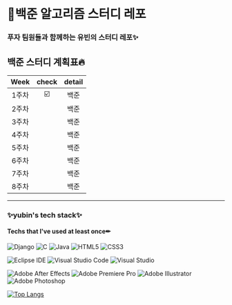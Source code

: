 
# 🌈백준 알고리즘 스터디 레포

### 푸자 팀원들과 함께하는 유빈의 스터디 레포✨

##  백준 스터디 계획표🔥
| Week| check | detail |
| :------: | :--: | :-----------: |
| 1주차 | ☑️ | 백준 |
| 2주차 |  | 백준 |
| 3주차 |  | 백준 |
| 4주차 |  | 백준 |
| 5주차 |  | 백준 |
| 6주차 |  | 백준 |
| 7주차 |  | 백준 |
| 8주차 |  | 백준 |

---
### ✨yubin's tech stack✨
#### Techs that I've used at least once✏
![Django](https://img.shields.io/badge/django-%23092E20.svg?style=for-the-badge&logo=django&logoColor=white)
![C](https://img.shields.io/badge/c-%2300599C.svg?style=for-the-badge&logo=c&logoColor=white)
![Java](https://img.shields.io/badge/java-%23ED8B00.svg?style=for-the-badge&logo=java&logoColor=white)
![HTML5](https://img.shields.io/badge/html5-%23E34F26.svg?style=for-the-badge&logo=html5&logoColor=white)
![CSS3](https://img.shields.io/badge/css3-%231572B6.svg?style=for-the-badge&logo=css3&logoColor=white)  
  
![Eclipse IDE](https://img.shields.io/badge/Eclipse%20IDE-2C2255.svg?&style=for-the-badge&logo=Eclipse%20IDE&logoColor=white)
![Visual Studio Code](https://img.shields.io/badge/Visual%20Studio%20Code-007ACC.svg?&style=for-the-badge&logo=Visual%20Studio%20Code&logoColor=white)
![Visual Studio](https://img.shields.io/badge/Visual%20Studio-5C2D91.svg?style=for-the-badge&logo=visual-studio&logoColor=white)  

![Adobe After Effects](https://img.shields.io/badge/Adobe%20After%20Effects-9999FF.svg?style=for-the-badge&logo=Adobe%20After%20Effects&logoColor=white)
![Adobe Premiere Pro](https://img.shields.io/badge/Adobe%20Premiere%20Pro-9999FF.svg?style=for-the-badge&logo=Adobe%20Premiere%20Pro&logoColor=white)
![Adobe Illustrator](https://img.shields.io/badge/adobe%20illustrator-%23FF9A00.svg?style=for-the-badge&logo=adobe%20illustrator&logoColor=white)
![Adobe Photoshop](https://img.shields.io/badge/adobe%20photoshop-%2331A8FF.svg?style=for-the-badge&logo=adobe%20photoshop&logoColor=white)

[![Top Langs](https://github-readme-stats.vercel.app/api/top-langs/?username=yubin21&layout=compact)](https://github.com/anuraghazra/github-readme-stats)
